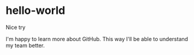 # hello-world
Nice try


I'm happy to learn more about GitHub. This way I'll be able to understand my team better.
